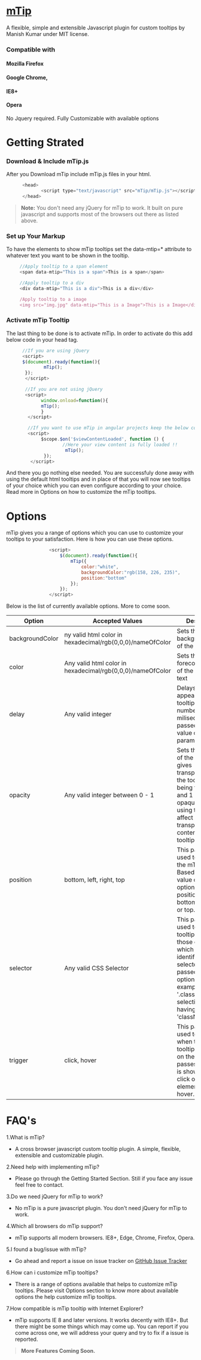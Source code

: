 # [mTip](https://manishjanky.github.io/#/mtip)
A flexible, simple and extensible Javascript plugin for custom tooltips by Manish Kumar under MIT license.
### Compatible with 
#### Mozilla Firefox
#### Google Chrome, 
#### IE8+ 
#### Opera

No Jquery required.
Fully Customizable with available options

# Getting Strated

### Download & Include mTip.js
After you Download mTip include mTip.js files in your html.

```javascript
      <head>
             <script type="text/javascript" src="mTip/mTip.js"></script>
      </head>
 ```
 >**Note:** You don't need any jQuery for mTip to work. It built on pure javascript and supports most of the browsers out there as listed above.
 
 ### Set up Your Markup
 To have the elements to show mTip tooltips set the data-mtip=* attribute to whatever text you want to be shown in the tooltip.
 ```javascript
      //Apply tooltip to a span element
      <span data-mtip="This is a span">This is a span</span>

      //Apply tooltip to a div
      <div data-mtip="This is a div">This is a div</div>

      /Apply tooltip to a image
      <img src="img.jpg" data-mtip="This is a Image">This is a Image</div>
```
### Activate mTip Tooltip
The last thing to be done is to activate mTip. In order to activate do this add below code in your head tag.
```javascript
      //If you are using jQuery
      <script>
      $(document).ready(function(){
              mTip();
       });
       </script>

       //If you are not using jQuery
       <script>
             window.onload=function(){
             mTip();
             }
        </script>

        //If you want to use mTip in angular projects keep the below code in your controller
        <script>
             $scope.$on('$viewContentLoaded', function () {
                     //Here your view content is fully loaded !!
                      mTip();
              });
         </script>
```
And there you go nothing else needed. You are successfuly done away with using the default html tooltips and in place of that you will now see tooltips of your choice which you can even configure according to your choice. Read more in Options on how to customize the mTip tooltips.

# Options
mTip gives you a range of options which you can use to customize your tooltips to your satisfaction. Here is how you can use these options.

```javascript
                <script>
                    $(document).ready(function(){
                        mTip({
                            color:"white",
                            backgroundColor:"rgb(158, 226, 235)",
                            position:"bottom"
                        });
                    });
                </script>
```
Below is the list of currently available options. More to come soon.

Option               | Accepted Values                                           | Description
-------------------- | ----------------------------------- |--------------------------------------
backgroundColor      | ny valid html color in hexadecimal/rgb(0,0,0)/nameOfColor | Sets the background color of the mTip tooltip
color                | Any valid html color in hexadecimal/rgb(0,0,0)/nameOfColor| Sets the forecolor/textcolor of the mTip tooltip text
delay                | Any valid integer                                         | Delays the appearence of the tooltip for the number of miliseconds passed as the value of the delay parameter.
opacity              | Any valid integer between 0 - 1                           | Sets the opacity of the tooltip i.e gives transparency to the tooltip with 0 being transparent and 1 being opaque. Also using this can affect the transparency of contents of the tooltip
position             | bottom, left, right, top                                  | This parameter is used to position the mTip tooltip. Based on the value of the option the tooltip position is either bottom, left, right or top.
selector             | Any valid CSS Selector                                    | This parameter is used to initialize tooltip only on those elements which are identified by the selector as passed in the options for example:- use '.className' for selecting elemets having class as 'className'.
trigger              | click, hover                                              | This parameter is used to tell mTip when to show the tooltip i.e based on the value passes the tooltip is shown either on click of the element or mouse hover.

# FAQ's
1.What is mTip?
-  A cross browser javascript custom tooltip plugin. A simple, flexible, extensible and customizable plugin.

2.Need help with implementing mTip?
- Please go through the Getting Started Section. Still if you face any issue feel free to contact.

3.Do we need jQuery for mTip to work?
- No mTip is a pure javascript plugin. You don't need jQuery for mTip to work.

4.Which all browsers do mTip support?
- mTip supports all modern browsers. IE8+, Edge, Chrome, Firefox, Opera.

5.I found a bug/issue with mTip?
- Go ahead and report a issue on issue tracker on [GitHub Issue Tracker](https://github.com/manishjanky/mTip/issues)

6.How can i customize mTip tooltips?
- There is a range of options available that helps to customize mTip tooltips. Please visit Options section to know more about available options the help customize mTip tooltips.

7.How compatible is mTip tooltip with Internet Explorer?
- mTip supports IE 8 and later versions. It works decently with IE8+. But there might be some things which may come up. You can report if you come across one, we will address your query and try to fix if a issue is reported.


> **More Features Coming Soon.**
